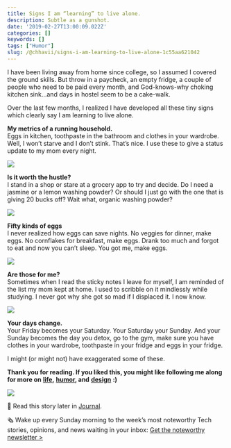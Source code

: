 ```yaml
---
title: Signs I am “learning” to live alone.
description: Subtle as a gunshot.
date: '2019-02-27T13:00:09.022Z'
categories: []
keywords: []
tags: ["Humor"]
slug: /@chhavii/signs-i-am-learning-to-live-alone-1c55aa621042
---
```


I have been living away from home since college, so I assumed I covered the ground skills. But throw in a paycheck, an empty fridge, a couple of people who need to be paid every month, and God-knows-why choking kitchen sink…and days in hostel seem to be a cake-walk.

Over the last few months, I realized I have developed all these tiny signs which clearly say I am learning to live alone.

**My metrics of a running household.**  
Eggs in kitchen, toothpaste in the bathroom and clothes in your wardrobe. Well, I won’t starve and I don’t stink. That’s nice. I use these to give a status update to my mom every night.

![](https://cdn-images-1.medium.com/max/800/1*EiLCLnyVztpHubmaJlcW6g.jpeg)

**Is it worth the hustle?**  
I stand in a shop or stare at a grocery app to try and decide. Do I need a jasmine or a lemon washing powder? Or should I just go with the one that is giving 20 bucks off? Wait what, organic washing powder?

![](https://cdn-images-1.medium.com/max/800/1*TckDYLhXbziGojJDnd_AZg.jpeg)

**Fifty kinds of eggs**  
I never realized how eggs can save nights. No veggies for dinner, make eggs. No cornflakes for breakfast, make eggs. Drank too much and forgot to eat and now you can’t sleep. You got me, make eggs.

![](https://cdn-images-1.medium.com/max/800/1*1aXQ7bCSLYPayN_zaL5evQ.jpeg)

**Are those for me?**  
Sometimes when I read the sticky notes I leave for myself, I am reminded of the list my mom kept at home. I used to scribble on it mindlessly while studying. I never got why she got so mad if I displaced it. I now know.

![](https://cdn-images-1.medium.com/max/800/1*6eyN7r0uqtvlxOVDoHTeig.jpeg)

**Your days change.**  
Your Friday becomes your Saturday. Your Saturday your Sunday. And your Sunday becomes the day you detox, go to the gym, make sure you have clothes in your wardrobe, toothpaste in your fridge and eggs in your fridge.

I might (or might not) have exaggerated some of these.

**Thank you for reading. If you liked this, you might like following me along for more on** [**life**](https://psiloveyou.xyz/23-things-i-learned-being-23-f5287fd98075)**,** [**humor**](https://medium.com/@chhavi.justme/13-about-what-they-dont-tell-you-about-wearing-a-saree-and-it-s-correlation-with-life-825f5445fe3f)**, and** [**design**](https://uxdesign.cc/missed-your-flight-its-not-you-it-s-the-ux-designer-8adb0baf63d4) **:)**

[![](https://cdn-images-1.medium.com/max/800/1*f2IVAl0TbsfES9cFGYr40g.png)](https://usejournal.com/?utm_source=medium.com&utm_medium=noteworthy_blog&utm_campaign=guest_post_image)

📝 Read this story later in [Journal](https://usejournal.com/?utm_source=medium.com&utm_medium=noteworthy_blog&utm_campaign=guest_post_read_later_text).

🗞 Wake up every Sunday morning to the week’s most noteworthy Tech stories, opinions, and news waiting in your inbox: [Get the noteworthy newsletter >](https://usejournal.com/newsletter/?utm_source=medium.com&utm_medium=noteworthy_blog&utm_campaign=guest_post_text)